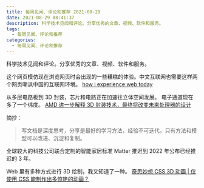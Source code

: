 ```yaml
---
title: 每周见闻、评论和推荐 2021-08-29
date: 2021-08-29 08:41:37
description: 科学技术见闻和评论。分享优秀的文章、视频、软件和服务。
tags:
  - 每周见闻、评论和推荐
categories:
  - 每周见闻、评论和推荐
---
```


科学技术见闻和评论。分享优秀的文章、视频、软件和服务。

这个网页模仿现在浏览网页时会出现的一些糟糕的体验。中文互联网也需要这样两个网页嘲讽中国的互联网环境。
[how i experience web today](https://how-i-experience-web-today.com/detail.html)

从多层电路板到 3D 封装，芯片和电路正在加速往立体空间发展。 电子通道现在多了一个纬度。
[AMD 进一步解释 3D 封装技术，最终将改变未来处理器的设计](https://m.expreview.com/80145.html)

摘抄：

> 写文档是深度思考，分享是最好的学习方法，经验不可迭代，只有方法和模型可以改进、沉淀和复制。

全球较大的科技公司联合定制的智能家居标准 Matter 推迟到 2022 年公布已经推迟的 3 年。

Web 里有多种方式进行 3D 绘制，我又知道了一种。
[奇思妙想 CSS 3D 动画 | 仅使用 CSS 能制作出多惊艳的动画？](https://mp.weixin.qq.com/s/yXkfV6ucKZocxxON-jZLIQ)
